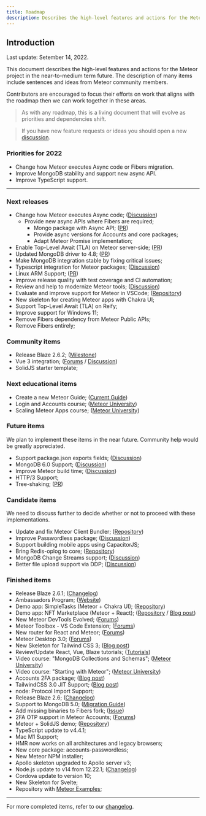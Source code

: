 ```yaml
---
title: Roadmap
description: Describes the high-level features and actions for the Meteor project in the near-to-medium term future.
---
```


## Introduction

Last update: Setember 14, 2022.

This document describes the high-level features and actions for the Meteor project in the near-to-medium term future.
The description of many items include sentences and ideas from Meteor community members.

Contributors are encouraged to focus their efforts on work that aligns with the roadmap then we can work together in these areas.


> As with any roadmap, this is a living document that will evolve as priorities and dependencies shift.

> If you have new feature requests or ideas you should open a new [discussion](https://github.com/meteor/meteor/discussions/new).

### Priorities for 2022
- Change how Meteor executes Async code or Fibers migration.
- Improve MongoDB stability and support new async API.
- Improve TypeScript support.

----

### Next releases

- Change how Meteor executes Async code; ([Discussion](https://github.com/meteor/meteor/discussions/11505))
  - Provide new async APIs where Fibers are required;
    - Mongo package with Async API; ([PR](https://github.com/meteor/meteor/pull/12028))
    - Provide async versions for Accounts and core packages;
    - Adapt Meteor Promise implementation;
- Enable Top-Level Await (TLA) on Meteor server-side; ([PR](https://github.com/meteor/meteor/pull/12095))
- Updated MongoDB driver to 4.8; ([PR](https://github.com/meteor/meteor/pull/12097))
- Make MongoDB integration stable by fixing critical issues;
- Typescript integration for Meteor packages; ([Discussion](https://github.com/meteor/meteor/discussions/12080))
- Linux ARM Support; ([PR](https://github.com/meteor/meteor/pull/11809))
- Improve release quality with test coverage and CI automation;
- Review and help to modernize Meteor tools; ([Discussion](https://github.com/meteor/meteor/discussions/12073))
- Evaluate and improve support for Meteor in VSCode; ([Repository](https://github.com/matheusccastroo/vscode-meteor-toolbox))
- New skeleton for creating Meteor apps with Chakra UI;
- Support Top-Level Await (TLA) on Reify;
- Improve support for Windows 11;
- Remove Fibers dependency from Meteor Public APIs;
- Remove Fibers entirely;

### Community items
- Release Blaze 2.6.2; ([Milestone](https://github.com/meteor/blaze/milestone/9))
- Vue 3 integration; ([Forums](https://forums.meteor.com/t/status-of-vue-3-meteor/57915/25) / [Discussion](https://github.com/meteor/meteor/discussions/11521))
- SolidJS starter template;

### Next educational items
- Create a new Meteor Guide; ([Current Guide](https://guide.meteor.com/))
- Login and Accounts course; ([Meteor University](https://university.meteor.com/))
- Scaling Meteor Apps course; ([Meteor University](https://university.meteor.com/))

### Future items
We plan to implement these items in the near future. Community help would be greatly appreciated.
- Support package.json exports fields; ([Discussion](https://github.com/meteor/meteor/discussions/11727))
- MongoDB 6.0 Support; ([Discussion](https://github.com/meteor/meteor/discussions/12092))
- Improve Meteor build time; ([Discussion](https://github.com/meteor/meteor/discussions/11587))
- HTTP/3 Support;
- Tree-shaking; ([PR](https://github.com/meteor/meteor/pull/11164))

### Candidate items
We need to discuss further to decide whether or not to proceed with these implementations.

- Update and fix Meteor Client Bundler; ([Repository](https://github.com/Urigo/meteor-client-bundler))
- Improve Passwordless package; ([Discussion](https://github.com/meteor/meteor/discussions/12075))
- Support building mobile apps using CapacitorJS;
- Bring Redis-oplog to core; ([Repository](https://github.com/Meteor-Community-Packages/redis-oplog))
- MongoDB Change Streams support; ([Discussion](https://github.com/meteor/meteor/discussions/11842))
- Better file upload support via DDP; ([Discussion](https://github.com/meteor/meteor/discussions/11523))

### Finished items

- Release Blaze 2.6.1; ([Changelog](https://www.blazejs.org/changelog.html))
- Ambassadors Program; ([Website](https://ambassador.meteor.com/))
- Demo app: SimpleTasks (Meteor + Chakra UI); ([Repository](https://github.com/fredmaiaarantes/simpletasks))
- Demo app: NFT Marketplace (Meteor + React); ([Repository](https://github.com/meteor/examples/tree/main/nft-marketplace) / [Blog post](https://blog.meteor.com/meteor-web3-building-an-nft-marketplace-9484b321e426))
- New Meteor DevTools Evolved; ([Forums](https://forums.meteor.com/t/meteor-devtools-evolved-v1-2/52710))
- Meteor Toolbox - VS Code Extension; ([Forums](https://forums.meteor.com/t/meteor-toolbox-vs-code-extension/58044))
- New router for React and Meteor; ([Forums](https://forums.meteor.com/t/new-router-for-react-and-meteor/58346))
- Meteor Desktop 3.0; ([Forums](https://forums.meteor.com/t/meteor-desktop-3-0/57863))
- New Skeleton for Tailwind CSS 3; ([Blog post](https://blog.meteor.com/meteor-2-7-2-and-the-new-tailwind-skeleton-68ccde68af42))
- Review/Update React, Vue, Blaze tutorials; ([Tutorials](https://www.meteor.com/developers/tutorials))
- Video course: "MongoDB Collections and Schemas"; ([Meteor University](https://university.meteor.com/))
- Video course: "Starting with Meteor"; ([Meteor University](https://university.meteor.com/))
- Accounts 2FA package; ([Blog post](https://blog.meteor.com/meteor-2-7-and-the-new-2fa-package-5fc53e5027e0))
- TailwindCSS 3.0 JIT Support; ([Blog post](https://blog.meteor.com/meteor-2-7-and-the-new-2fa-package-5fc53e5027e0))
- node: Protocol Import Support;
- Release Blaze 2.6; ([Changelog](https://www.blazejs.org/changelog.html))
- Support to MongoDB 5.0; ([Migration Guide](https://guide.meteor.com/2.6-migration.html))
- Add missing binaries to Fibers fork; ([Issue](https://github.com/meteor/meteor/issues/11791))
- 2FA OTP support in Meteor Accounts; ([Forums](https://forums.meteor.com/t/2fa-otp-support-in-meteor-accounts-meteor-cloud/57248))
- Meteor + SolidJS demo; ([Repository](https://github.com/edemaine/solid-meteor-demo))
- TypeScript update to v4.4.1;
- Mac M1 Support;
- HMR now works on all architectures and legacy browsers;
- New core package: accounts-passwordless;
- New Meteor NPM installer;
- Apollo skeleton upgraded to Apollo server v3;
- Node.js update to v14 from 12.22.1; ([Changelog](https://docs.meteor.com/changelog.html#v2320210624))
- Cordova update to version 10;
- New Skeleton for Svelte;
- Repository with [Meteor Examples](https://github.com/meteor/examples);

-----------

For more completed items, refer to our [changelog](https://docs.meteor.com/changelog.html).

